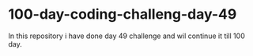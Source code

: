 # 100-day-coding-challeng-day-49
In this repository i have done day 49 challenge and wil continue it till 100 day.
